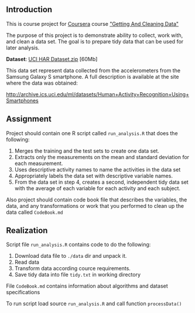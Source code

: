 ## Introduction

This is course project for [Coursera](https://www.coursera.org) course ["Getting And Cleaning Data"](https://www.coursera.org/course/getdata)

The purpose of this project is to demonstrate ability to collect, work with, and clean a data set. The goal is to prepare tidy data that can be used for later analysis. 

**Dataset**: [UCI HAR Dataset.zip](https://d396qusza40orc.cloudfront.net/getdata%2Fprojectfiles%2FUCI%20HAR%20Dataset.zip) [60Mb]  

This data set represent data collected from the accelerometers from the Samsung Galaxy S smartphone. A full description is available at the site where the data was obtained: 

http://archive.ics.uci.edu/ml/datasets/Human+Activity+Recognition+Using+Smartphones 

## Assignment

Project should contain one R script called `run_analysis.R` that does the following: 

1. Merges the training and the test sets to create one data set.
2. Extracts only the measurements on the mean and standard deviation for each measurement. 
3. Uses descriptive activity names to name the activities in the data set
4. Appropriately labels the data set with descriptive variable names. 
5. From the data set in step 4, creates a second, independent tidy data set with the average of each variable for each activity and each subject.

Also project should contain code book file that describes the variables, the data, and any transformations or work that you performed to clean up the data called `CodeBook.md`

## Realization

Script file `run_analysis.R` contains code to do the following:

1. Download data file to `./data` dir and unpack it.
2. Read data
3. Transform data according cource requirements.
4. Save tidy data into file `tidy.txt` in working directory

File `CodeBook.md` contains information about algorithms and dataset specifications

To run script load source `run_analysis.R` and call function `processData()`